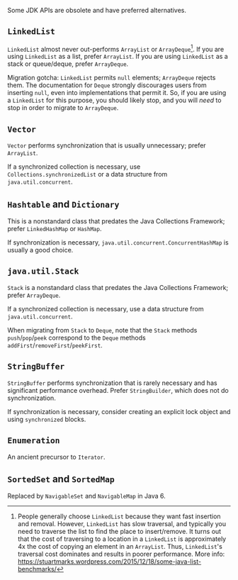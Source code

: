 Some JDK APIs are obsolete and have preferred alternatives.

## `LinkedList`

`LinkedList` almost never out-performs `ArrayList` or `ArrayDeque`[^1].
If you are using `LinkedList` as a list, prefer `ArrayList`.  If you are using
`LinkedList` as a stack or queue/deque, prefer `ArrayDeque`.

Migration gotcha: `LinkedList` permits `null` elements; `ArrayDeque` rejects
them. The documentation for `Deque` strongly discourages users from inserting
`null`, even into implementations that permit it. So, if you are using a
`LinkedList` for this purpose, you should likely stop, and you will _need_ to
stop in order to migrate to `ArrayDeque`.

## `Vector`

`Vector` performs synchronization that is usually unnecessary; prefer
`ArrayList`.

If a synchronized collection is necessary, use `Collections.synchronizedList` or
a data structure from `java.util.concurrent`.

## `Hashtable` and `Dictionary`

This is a nonstandard class that predates the Java Collections Framework; prefer
`LinkedHashMap` or `HashMap`.

If synchronization is necessary, `java.util.concurrent.ConcurrentHashMap` is
usually a good choice.

## `java.util.Stack`

`Stack` is a nonstandard class that predates the Java Collections Framework;
prefer `ArrayDeque`.

If a synchronized collection is necessary, use a data structure from
`java.util.concurrent`.

When migrating from `Stack` to `Deque`, note that the `Stack` methods
`push`/`pop`/`peek` correspond to the `Deque` methods
`addFirst`/`removeFirst`/`peekFirst`.

## `StringBuffer`

`StringBuffer` performs synchronization that is rarely necessary and has
significant performance overhead. Prefer `StringBuilder`, which does not do
synchronization.

If synchronization is necessary, consider creating an explicit lock object and
using `synchronized` blocks.

## `Enumeration`

An ancient precursor to `Iterator`.

## `SortedSet` and `SortedMap`

Replaced by `NavigableSet` and `NavigableMap` in Java 6.

[^1]: People generally choose `LinkedList` because they want fast insertion and removal.  However, `LinkedList` has slow traversal, and typically you need to traverse the list to find the place to insert/remove.  It turns out that the cost of traversing to a location in a `LinkedList` is approximately 4x the cost of copying an element in an `ArrayList`.  Thus, `LinkedList`'s traversal cost dominates and results in poorer performance.  More info: https://stuartmarks.wordpress.com/2015/12/18/some-java-list-benchmarks/
